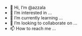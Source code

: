 - 👋 Hi, I’m @azzala
- 👀 I’m interested in ...
- 🌱 I’m currently learning ...
- 💞️ I’m looking to collaborate on ...
- 📫 How to reach me ...

<!---
azzala/azzala is a ✨ special ✨ repository because its `README.md` (this file) appears on your GitHub profile.
You can click the Preview link to take a look at your changes.
--->
